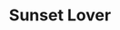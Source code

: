 ---
layout: product
product_id: 1419069161534
id: 1419069161534
title: Sunset Lover
body_html: >-
  <p>Taken above the Fraser river in BC in the summer of 2017.</p>

  <p>Jacquelynn and I were flying to Ottawa to visit my family when I took this photo. This one always reminds me of a Disney intro and I keep expecting to fly backwards over the castle. </p>
vendor: Connell McCarthy
product_type: Posters, Prints, & Visual Artwork
created_at: 2018-08-22T19:54:11-04:00
handle: sunset-lover
updated_at: 2024-09-11T13:21:26-04:00
published_at: 2018-08-22T19:38:24-04:00
template_suffix: ""
published_scope: global
tags: aerial, Batch 01, Print, River, sunrise, sunset, valley
status: active
admin_graphql_api_id: gid://shopify/Product/1419069161534
variants:
  - product_id: 1419069161534
    id: 39577218678846
    title: 8x10” / Full Colour
    price: "35.00"
    position: 1
    inventory_policy: continue
    compare_at_price: null
    option1: 8x10”
    option2: Full Colour
    option3: null
    created_at: 2021-09-01T15:06:46-04:00
    updated_at: 2023-10-27T20:29:36-04:00
    taxable: true
    barcode: ""
    fulfillment_service: manual
    grams: 208
    inventory_management: shopify
    requires_shipping: true
    sku: CM-PP-B1-13-XXS-FC
    weight: 0.208
    weight_unit: kg
    inventory_item_id: 41671659323454
    inventory_quantity: 100
    old_inventory_quantity: 100
    admin_graphql_api_id: gid://shopify/ProductVariant/39577218678846
    image_id: 6301691576382
  - product_id: 1419069161534
    id: 39577218711614
    title: 8x10” / Black & White
    price: "35.00"
    position: 2
    inventory_policy: continue
    compare_at_price: null
    option1: 8x10”
    option2: Black & White
    option3: null
    created_at: 2021-09-01T15:06:46-04:00
    updated_at: 2023-10-27T20:29:36-04:00
    taxable: true
    barcode: ""
    fulfillment_service: manual
    grams: 208
    inventory_management: shopify
    requires_shipping: true
    sku: CM-PP-B1-13-XXS-BW
    weight: 0.208
    weight_unit: kg
    inventory_item_id: 41671659356222
    inventory_quantity: 100
    old_inventory_quantity: 100
    admin_graphql_api_id: gid://shopify/ProductVariant/39577218711614
    image_id: 6301691510846
  - product_id: 1419069161534
    id: 39577218744382
    title: 8.5x11” / Full Colour
    price: "35.00"
    position: 3
    inventory_policy: continue
    compare_at_price: null
    option1: 8.5x11”
    option2: Full Colour
    option3: null
    created_at: 2021-09-01T15:06:46-04:00
    updated_at: 2023-10-27T20:29:36-04:00
    taxable: true
    barcode: ""
    fulfillment_service: manual
    grams: 208
    inventory_management: shopify
    requires_shipping: true
    sku: CM-PP-B1-13-XS-FC
    weight: 0.208
    weight_unit: kg
    inventory_item_id: 41671659388990
    inventory_quantity: 100
    old_inventory_quantity: 100
    admin_graphql_api_id: gid://shopify/ProductVariant/39577218744382
    image_id: 6301691576382
  - product_id: 1419069161534
    id: 39577218777150
    title: 8.5x11” / Black & White
    price: "35.00"
    position: 4
    inventory_policy: continue
    compare_at_price: null
    option1: 8.5x11”
    option2: Black & White
    option3: null
    created_at: 2021-09-01T15:06:46-04:00
    updated_at: 2023-10-27T20:29:36-04:00
    taxable: true
    barcode: ""
    fulfillment_service: manual
    grams: 208
    inventory_management: shopify
    requires_shipping: true
    sku: CM-PP-B1-13-XS-BW
    weight: 0.208
    weight_unit: kg
    inventory_item_id: 41671659421758
    inventory_quantity: 100
    old_inventory_quantity: 100
    admin_graphql_api_id: gid://shopify/ProductVariant/39577218777150
    image_id: 6301691510846
  - product_id: 1419069161534
    id: 39577218809918
    title: 13x19” / Full Colour
    price: "40.00"
    position: 5
    inventory_policy: continue
    compare_at_price: null
    option1: 13x19”
    option2: Full Colour
    option3: null
    created_at: 2021-09-01T15:06:46-04:00
    updated_at: 2023-10-27T20:29:36-04:00
    taxable: true
    barcode: ""
    fulfillment_service: manual
    grams: 208
    inventory_management: shopify
    requires_shipping: true
    sku: CM-PP-B1-13-S-FC
    weight: 0.208
    weight_unit: kg
    inventory_item_id: 41671659454526
    inventory_quantity: 100
    old_inventory_quantity: 100
    admin_graphql_api_id: gid://shopify/ProductVariant/39577218809918
    image_id: 6301691576382
  - product_id: 1419069161534
    id: 39577218842686
    title: 13x19” / Black & White
    price: "40.00"
    position: 6
    inventory_policy: continue
    compare_at_price: null
    option1: 13x19”
    option2: Black & White
    option3: null
    created_at: 2021-09-01T15:06:46-04:00
    updated_at: 2023-10-27T20:29:36-04:00
    taxable: true
    barcode: ""
    fulfillment_service: manual
    grams: 208
    inventory_management: shopify
    requires_shipping: true
    sku: CM-PP-B1-13-S-BW
    weight: 0.208
    weight_unit: kg
    inventory_item_id: 41671659487294
    inventory_quantity: 100
    old_inventory_quantity: 100
    admin_graphql_api_id: gid://shopify/ProductVariant/39577218842686
    image_id: 6301691510846
  - product_id: 1419069161534
    id: 39577218875454
    title: 16x20” / Full Colour
    price: "50.00"
    position: 7
    inventory_policy: continue
    compare_at_price: null
    option1: 16x20”
    option2: Full Colour
    option3: null
    created_at: 2021-09-01T15:06:46-04:00
    updated_at: 2023-10-27T20:29:36-04:00
    taxable: true
    barcode: ""
    fulfillment_service: manual
    grams: 208
    inventory_management: shopify
    requires_shipping: true
    sku: CM-PP-B1-13-M-FC
    weight: 0.208
    weight_unit: kg
    inventory_item_id: 41671659520062
    inventory_quantity: 100
    old_inventory_quantity: 100
    admin_graphql_api_id: gid://shopify/ProductVariant/39577218875454
    image_id: 6301691576382
  - product_id: 1419069161534
    id: 39577218908222
    title: 16x20” / Black & White
    price: "50.00"
    position: 8
    inventory_policy: continue
    compare_at_price: null
    option1: 16x20”
    option2: Black & White
    option3: null
    created_at: 2021-09-01T15:06:46-04:00
    updated_at: 2023-10-27T20:29:36-04:00
    taxable: true
    barcode: ""
    fulfillment_service: manual
    grams: 208
    inventory_management: shopify
    requires_shipping: true
    sku: CM-PP-B1-13-M-BW
    weight: 0.208
    weight_unit: kg
    inventory_item_id: 41671659552830
    inventory_quantity: 100
    old_inventory_quantity: 100
    admin_graphql_api_id: gid://shopify/ProductVariant/39577218908222
    image_id: 6301691510846
  - product_id: 1419069161534
    id: 39577218940990
    title: 20x24” / Full Colour
    price: "60.00"
    position: 9
    inventory_policy: continue
    compare_at_price: null
    option1: 20x24”
    option2: Full Colour
    option3: null
    created_at: 2021-09-01T15:06:46-04:00
    updated_at: 2023-10-27T20:29:36-04:00
    taxable: true
    barcode: ""
    fulfillment_service: manual
    grams: 208
    inventory_management: shopify
    requires_shipping: true
    sku: CM-PP-B1-13-L-FC
    weight: 0.208
    weight_unit: kg
    inventory_item_id: 41671659585598
    inventory_quantity: 100
    old_inventory_quantity: 100
    admin_graphql_api_id: gid://shopify/ProductVariant/39577218940990
    image_id: 6301691576382
  - product_id: 1419069161534
    id: 39577218973758
    title: 20x24” / Black & White
    price: "60.00"
    position: 10
    inventory_policy: continue
    compare_at_price: null
    option1: 20x24”
    option2: Black & White
    option3: null
    created_at: 2021-09-01T15:06:46-04:00
    updated_at: 2023-10-27T20:29:36-04:00
    taxable: true
    barcode: ""
    fulfillment_service: manual
    grams: 208
    inventory_management: shopify
    requires_shipping: true
    sku: CM-PP-B1-13-L-BW
    weight: 0.208
    weight_unit: kg
    inventory_item_id: 41671659618366
    inventory_quantity: 100
    old_inventory_quantity: 100
    admin_graphql_api_id: gid://shopify/ProductVariant/39577218973758
    image_id: 6301691510846
  - product_id: 1419069161534
    id: 39577219006526
    title: 20x30” / Full Colour
    price: "70.00"
    position: 11
    inventory_policy: continue
    compare_at_price: null
    option1: 20x30”
    option2: Full Colour
    option3: null
    created_at: 2021-09-01T15:06:46-04:00
    updated_at: 2023-10-27T20:29:36-04:00
    taxable: true
    barcode: ""
    fulfillment_service: manual
    grams: 208
    inventory_management: shopify
    requires_shipping: true
    sku: CM-PP-B1-13-XL-FC
    weight: 0.208
    weight_unit: kg
    inventory_item_id: 41671659651134
    inventory_quantity: 100
    old_inventory_quantity: 100
    admin_graphql_api_id: gid://shopify/ProductVariant/39577219006526
    image_id: 6301691576382
  - product_id: 1419069161534
    id: 39577219039294
    title: 20x30” / Black & White
    price: "70.00"
    position: 12
    inventory_policy: continue
    compare_at_price: null
    option1: 20x30”
    option2: Black & White
    option3: null
    created_at: 2021-09-01T15:06:46-04:00
    updated_at: 2023-10-27T20:29:36-04:00
    taxable: true
    barcode: ""
    fulfillment_service: manual
    grams: 208
    inventory_management: shopify
    requires_shipping: true
    sku: CM-PP-B1-13-XL-BW
    weight: 0.208
    weight_unit: kg
    inventory_item_id: 41671659683902
    inventory_quantity: 100
    old_inventory_quantity: 100
    admin_graphql_api_id: gid://shopify/ProductVariant/39577219039294
    image_id: 6301691510846
  - product_id: 1419069161534
    id: 39577219072062
    title: 24x36” / Full Colour
    price: "90.00"
    position: 13
    inventory_policy: continue
    compare_at_price: null
    option1: 24x36”
    option2: Full Colour
    option3: null
    created_at: 2021-09-01T15:06:46-04:00
    updated_at: 2023-10-27T20:29:36-04:00
    taxable: true
    barcode: ""
    fulfillment_service: manual
    grams: 208
    inventory_management: shopify
    requires_shipping: true
    sku: CM-PP-B1-13-XXL-FC
    weight: 0.208
    weight_unit: kg
    inventory_item_id: 41671659716670
    inventory_quantity: 100
    old_inventory_quantity: 100
    admin_graphql_api_id: gid://shopify/ProductVariant/39577219072062
    image_id: 6301691576382
  - product_id: 1419069161534
    id: 39577219104830
    title: 24x36” / Black & White
    price: "90.00"
    position: 14
    inventory_policy: continue
    compare_at_price: null
    option1: 24x36”
    option2: Black & White
    option3: null
    created_at: 2021-09-01T15:06:46-04:00
    updated_at: 2023-10-27T20:29:36-04:00
    taxable: true
    barcode: ""
    fulfillment_service: manual
    grams: 208
    inventory_management: shopify
    requires_shipping: true
    sku: CM-PP-B1-13-XXL-BW
    weight: 0.208
    weight_unit: kg
    inventory_item_id: 41671659749438
    inventory_quantity: 100
    old_inventory_quantity: 100
    admin_graphql_api_id: gid://shopify/ProductVariant/39577219104830
    image_id: 6301691510846
  - product_id: 1419069161534
    id: 39577219137598
    title: 30x40” / Full Colour
    price: "100.00"
    position: 15
    inventory_policy: continue
    compare_at_price: null
    option1: 30x40”
    option2: Full Colour
    option3: null
    created_at: 2021-09-01T15:06:46-04:00
    updated_at: 2023-10-27T20:29:36-04:00
    taxable: true
    barcode: ""
    fulfillment_service: manual
    grams: 208
    inventory_management: shopify
    requires_shipping: true
    sku: CM-PP-B1-13-XXXL-FC
    weight: 0.208
    weight_unit: kg
    inventory_item_id: 41671659782206
    inventory_quantity: 100
    old_inventory_quantity: 100
    admin_graphql_api_id: gid://shopify/ProductVariant/39577219137598
    image_id: 6301691576382
  - product_id: 1419069161534
    id: 39577219170366
    title: 30x40” / Black & White
    price: "100.00"
    position: 16
    inventory_policy: continue
    compare_at_price: null
    option1: 30x40”
    option2: Black & White
    option3: null
    created_at: 2021-09-01T15:06:46-04:00
    updated_at: 2023-10-27T20:29:36-04:00
    taxable: true
    barcode: ""
    fulfillment_service: manual
    grams: 208
    inventory_management: shopify
    requires_shipping: true
    sku: CM-PP-B1-13-XXXL-BW
    weight: 0.208
    weight_unit: kg
    inventory_item_id: 41671659814974
    inventory_quantity: 100
    old_inventory_quantity: 100
    admin_graphql_api_id: gid://shopify/ProductVariant/39577219170366
    image_id: 6301691510846
options:
  - product_id: 1419069161534
    id: 1948207382590
    name: Size
    position: 1
    values:
      - 8x10”
      - 8.5x11”
      - 13x19”
      - 16x20”
      - 20x24”
      - 20x30”
      - 24x36”
      - 30x40”
  - product_id: 1419069161534
    id: 8590045708350
    name: Color
    position: 2
    values:
      - Full Colour
      - Black & White
images:
  - id: 6301691576382
    alt: null
    position: 1
    product_id: 1419069161534
    created_at: 2019-03-17T13:06:32-04:00
    updated_at: 2019-10-20T18:44:16-04:00
    admin_graphql_api_id: gid://shopify/ProductImage/6301691576382
    width: 1000
    height: 1500
    src: https://cdn.shopify.com/s/files/1/1624/2355/products/CM---Sunset-Lover-_Product-Mockup-2019.jpg?v=1571611456
    variant_ids:
      - 39577218678846
      - 39577218744382
      - 39577218809918
      - 39577218875454
      - 39577218940990
      - 39577219006526
      - 39577219072062
      - 39577219137598
  - id: 6301691510846
    alt: null
    position: 2
    product_id: 1419069161534
    created_at: 2019-03-17T13:06:31-04:00
    updated_at: 2019-10-20T18:44:16-04:00
    admin_graphql_api_id: gid://shopify/ProductImage/6301691510846
    width: 1000
    height: 1500
    src: https://cdn.shopify.com/s/files/1/1624/2355/products/CM---Sunset-Lover-_Product-Mockup-2019_-B_W.jpg?v=1571611456
    variant_ids:
      - 39577218711614
      - 39577218777150
      - 39577218842686
      - 39577218908222
      - 39577218973758
      - 39577219039294
      - 39577219104830
      - 39577219170366
  - id: 28230347915326
    alt: null
    position: 3
    product_id: 1419069161534
    created_at: 2021-05-04T20:59:15-04:00
    updated_at: 2021-05-04T20:59:15-04:00
    admin_graphql_api_id: gid://shopify/ProductImage/28230347915326
    width: 2000
    height: 1800
    src: https://cdn.shopify.com/s/files/1/1624/2355/products/PAR_02_0001_941b8bba-51f5-459a-98c8-4012bb4ffe0b.png?v=1620176355
    variant_ids: []
  - id: 29846618832958
    alt: null
    position: 4
    product_id: 1419069161534
    created_at: 2022-11-23T20:03:58-05:00
    updated_at: 2022-11-23T20:03:59-05:00
    admin_graphql_api_id: gid://shopify/ProductImage/29846618832958
    width: 1256
    height: 1896
    src: https://cdn.shopify.com/s/files/1/1624/2355/products/SunsetLover.jpg?v=1669251839
    variant_ids: []
image:
  id: 6301691576382
  alt: null
  position: 1
  product_id: 1419069161534
  created_at: 2019-03-17T13:06:32-04:00
  updated_at: 2019-10-20T18:44:16-04:00
  admin_graphql_api_id: gid://shopify/ProductImage/6301691576382
  width: 1000
  height: 1500
  src: https://cdn.shopify.com/s/files/1/1624/2355/products/CM---Sunset-Lover-_Product-Mockup-2019.jpg?v=1571611456
  variant_ids:
    - 39577218678846
    - 39577218744382
    - 39577218809918
    - 39577218875454
    - 39577218940990
    - 39577219006526
    - 39577219072062
    - 39577219137598

---